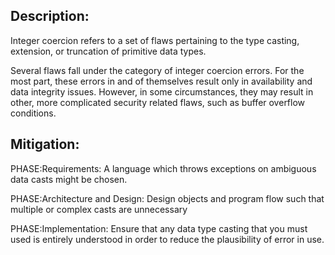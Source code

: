 ## Description:

Integer coercion refers to a set of flaws pertaining to the type casting, extension, or truncation of primitive data types.

Several flaws fall under the category of integer coercion errors. For the most part, these errors in and of themselves result only in availability and data integrity issues. However, in some circumstances, they may result in other, more complicated security related flaws, such as buffer overflow conditions.

## Mitigation:


PHASE:Requirements:
A language which throws exceptions on ambiguous data casts might be chosen.

PHASE:Architecture and Design:
Design objects and program flow such that multiple or complex casts are unnecessary

PHASE:Implementation:
Ensure that any data type casting that you must used is entirely understood in order to reduce the plausibility of error in use.

